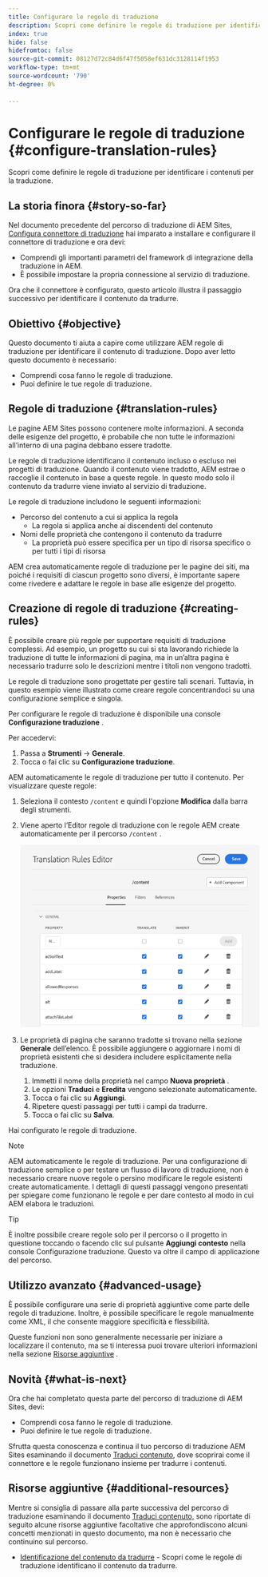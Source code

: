 ```yaml
---
title: Configurare le regole di traduzione
description: Scopri come definire le regole di traduzione per identificare i contenuti per la traduzione.
index: true
hide: false
hidefromtoc: false
source-git-commit: 08127d72c84d6f47f5058ef631dc3128114f1953
workflow-type: tm+mt
source-wordcount: '790'
ht-degree: 0%

---
```



# Configurare le regole di traduzione {#configure-translation-rules}

Scopri come definire le regole di traduzione per identificare i contenuti per la traduzione.

## La storia finora {#story-so-far}

Nel documento precedente del percorso di traduzione di AEM Sites, [Configura connettore di traduzione](configure-connector.md) hai imparato a installare e configurare il connettore di traduzione e ora devi:

* Comprendi gli importanti parametri del framework di integrazione della traduzione in AEM.
* È possibile impostare la propria connessione al servizio di traduzione.

Ora che il connettore è configurato, questo articolo illustra il passaggio successivo per identificare il contenuto da tradurre.

## Obiettivo {#objective}

Questo documento ti aiuta a capire come utilizzare AEM regole di traduzione per identificare il contenuto di traduzione. Dopo aver letto questo documento è necessario:

* Comprendi cosa fanno le regole di traduzione.
* Puoi definire le tue regole di traduzione.

## Regole di traduzione {#translation-rules}

Le pagine AEM Sites possono contenere molte informazioni. A seconda delle esigenze del progetto, è probabile che non tutte le informazioni all’interno di una pagina debbano essere tradotte.

Le regole di traduzione identificano il contenuto incluso o escluso nei progetti di traduzione. Quando il contenuto viene tradotto, AEM estrae o raccoglie il contenuto in base a queste regole. In questo modo solo il contenuto da tradurre viene inviato al servizio di traduzione.

Le regole di traduzione includono le seguenti informazioni:

* Percorso del contenuto a cui si applica la regola
   * La regola si applica anche ai discendenti del contenuto
* Nomi delle proprietà che contengono il contenuto da tradurre
   * La proprietà può essere specifica per un tipo di risorsa specifico o per tutti i tipi di risorsa

AEM crea automaticamente regole di traduzione per le pagine dei siti, ma poiché i requisiti di ciascun progetto sono diversi, è importante sapere come rivedere e adattare le regole in base alle esigenze del progetto.

## Creazione di regole di traduzione {#creating-rules}

È possibile creare più regole per supportare requisiti di traduzione complessi. Ad esempio, un progetto su cui si sta lavorando richiede la traduzione di tutte le informazioni di pagina, ma in un’altra pagina è necessario tradurre solo le descrizioni mentre i titoli non vengono tradotti.

Le regole di traduzione sono progettate per gestire tali scenari. Tuttavia, in questo esempio viene illustrato come creare regole concentrandoci su una configurazione semplice e singola.

Per configurare le regole di traduzione è disponibile una console **Configurazione traduzione** .

Per accedervi:

1. Passa a **Strumenti** -> **Generale**.
1. Tocca o fai clic su **Configurazione traduzione**.

AEM automaticamente le regole di traduzione per tutto il contenuto. Per visualizzare queste regole:

1. Seleziona il contesto `/content` e quindi l&#39;opzione **Modifica** dalla barra degli strumenti.
1. Viene aperto l’Editor regole di traduzione con le regole AEM create automaticamente per il percorso `/content` .

   ![Editor regole di traduzione](assets/translation-rules-editor.png)

1. Le proprietà di pagina che saranno tradotte si trovano nella sezione **Generale** dell’elenco. È possibile aggiungere o aggiornare i nomi di proprietà esistenti che si desidera includere esplicitamente nella traduzione.
   1. Immetti il nome della proprietà nel campo **Nuova proprietà** .
   1. Le opzioni **Traduci** e **Eredita** vengono selezionate automaticamente.
   1. Tocca o fai clic su **Aggiungi**.
   1. Ripetere questi passaggi per tutti i campi da tradurre.
   1. Tocca o fai clic su **Salva**.

Hai configurato le regole di traduzione.

>[!NOTE]
>
>AEM automaticamente le regole di traduzione. Per una configurazione di traduzione semplice o per testare un flusso di lavoro di traduzione, non è necessario creare nuove regole o persino modificare le regole esistenti create automaticamente. I dettagli di questi passaggi vengono presentati per spiegare come funzionano le regole e per dare contesto al modo in cui AEM elabora le traduzioni.

>[!TIP]
>
>È inoltre possibile creare regole solo per il percorso o il progetto in questione toccando o facendo clic sul pulsante **Aggiungi contesto** nella console Configurazione traduzione. Questo va oltre il campo di applicazione del percorso.

## Utilizzo avanzato {#advanced-usage}

È possibile configurare una serie di proprietà aggiuntive come parte delle regole di traduzione. Inoltre, è possibile specificare le regole manualmente come XML, il che consente maggiore specificità e flessibilità.

Queste funzioni non sono generalmente necessarie per iniziare a localizzare il contenuto, ma se ti interessa puoi trovare ulteriori informazioni nella sezione [Risorse aggiuntive](#additional-resources) .

## Novità {#what-is-next}

Ora che hai completato questa parte del percorso di traduzione di AEM Sites, devi:

* Comprendi cosa fanno le regole di traduzione.
* Puoi definire le tue regole di traduzione.

Sfrutta questa conoscenza e continua il tuo percorso di traduzione AEM Sites esaminando il documento [Traduci contenuto](translate-content.md), dove scoprirai come il connettore e le regole funzionano insieme per tradurre i contenuti.

## Risorse aggiuntive {#additional-resources}

Mentre si consiglia di passare alla parte successiva del percorso di traduzione esaminando il documento [Traduci contenuto,](translate-content.md) sono riportate di seguito alcune risorse aggiuntive facoltative che approfondiscono alcuni concetti menzionati in questo documento, ma non è necessario che continuino sul percorso.

* [Identificazione del contenuto da tradurre](/help/sites-cloud/administering/translation/rules.md)  - Scopri come le regole di traduzione identificano il contenuto da tradurre.
